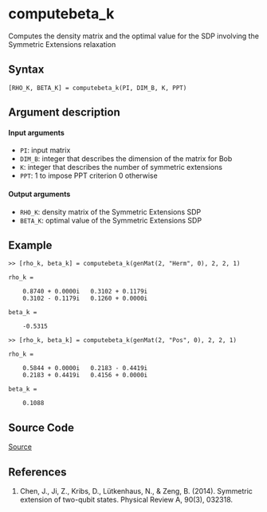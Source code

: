 # computebeta_k
Computes the density matrix and the optimal value for the SDP involving the Symmetric Extensions relaxation

## Syntax
``[RHO_K, BETA_K] = computebeta_k(PI, DIM_B, K, PPT)``

## Argument description
#### Input arguments
- ``PI``: input matrix
- ``DIM_B``: integer that describes the dimension of the matrix for Bob
- ``K``: integer that describes the number of symmetric extensions
- ``PPT``: 1 to impose PPT criterion
           0 otherwise

#### Output arguments
- ``RHO_K``: density matrix of the Symmetric Extensions SDP
- ``BETA_K``: optimal value of the Symmetric Extensions SDP

## Example
    >> [rho_k, beta_k] = computebeta_k(genMat(2, "Herm", 0), 2, 2, 1)

    rho_k = 

        0.8740 + 0.0000i   0.3102 + 0.1179i
        0.3102 - 0.1179i   0.1260 + 0.0000i

    beta_k = 

        -0.5315

    >> [rho_k, beta_k] = computebeta_k(genMat(2, "Pos", 0), 2, 2, 1)

    rho_k =

        0.5844 + 0.0000i   0.2183 - 0.4419i
        0.2183 + 0.4419i   0.4156 + 0.0000i

    beta_k =

        0.1088

## Source Code
[Source](https://github.com/ankith-mohan/SEP/blob/main/SDPs/UpperBounds/computebeta_k.m)

## References
1. Chen, J., Ji, Z., Kribs, D., Lütkenhaus, N., & Zeng, B. (2014). Symmetric extension of two-qubit states. Physical Review A, 90(3), 032318.